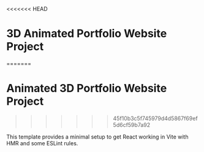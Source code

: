<<<<<<< HEAD
# 3D Animated Portfolio Website Project
=======
# Animated 3D Portfolio Website Project
>>>>>>> 45f10b3c5f745979d4d5867f69ef5d6cf59b7a92

This template provides a minimal setup to get React working in Vite with HMR and some ESLint rules.
